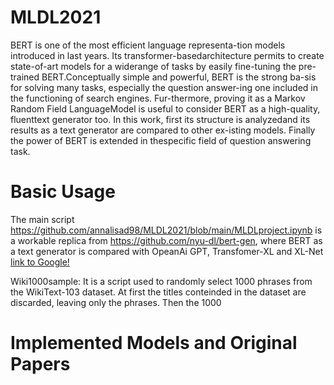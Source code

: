 # MLDL2021

BERT is one of the most efficient language representa-tion models introduced in last years. Its transformer-basedarchitecture permits to create state-of-art models for a widerange of tasks by easily fine-tuning the pre-trained BERT.Conceptually simple and powerful, BERT is the strong ba-sis for solving many tasks, especially the question answer-ing one included in the functioning of search engines. Fur-thermore, proving it as a Markov Random Field LanguageModel is useful to consider BERT as a high-quality, fluenttext generator too. In this work, first its structure is analyzedand its results as a text generator are compared to other ex-isting models. Finally the power of BERT is extended in thespecific field of question answering task.

# Basic Usage

The main script https://github.com/annalisad98/MLDL2021/blob/main/MLDLproject.ipynb is a workable replica from https://github.com/nyu-dl/bert-gen, where BERT as a text generator is compared with OpeanAi GPT, Transfomer-XL and XL-Net [link to Google!](http://google.com)
 



Wiki1000sample:
It is a script used to randomly select 1000 phrases from the WikiText-103 dataset. 
At first the titles conteinded in the dataset are discarded, leaving only the phrases. Then the 1000 

# Implemented Models and Original Papers

